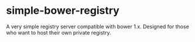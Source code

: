 simple-bower-registry
=====================

A very simple registry server compatible with bower 1.x. Designed for those who want to host their own private registry.
